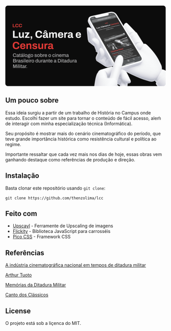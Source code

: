 ![Header](midias/header.png)
## Um pouco sobre

Essa ideia surgiu a partir de um trabalho de História no Campus onde estudo. Escolhi fazer um site para tornar o conteúdo de fácil acesso, aleḿ de interagir com minha especialização técnica (Informática).

Seu propósito é mostrar mais do cenário cinematográfico do período, que teve grande importância histórica como resistência cultural e política ao regime.

Importante ressaltar que cada vez mais nos dias de hoje, essas obras vem ganhando destaque como referências de produção e direção.

## Instalação

Basta clonar este repositório usando `git clone`:

```git
git clone https://github.com/thenzolima/lcc
```

## Feito com

- [Upscayl](https://www.upscayl.org/) - Ferramente de Upscaling de imagens
- [Flickity](https://flickity.metafizzy.co/) - Biblioteca JavaScript para carrosséis
- [Pico CSS](https://picocss.com/) - Framework CSS


## Referências

[A indústria cinematográfica nacional em tempos de ditadura militar](http://seer.upf.br/index.php/rjd/article/view/5587/3802)

[Arthur Tuoto](https://arthurtuoto.com/2021/09/19/10filmes-cinema-marginal/)

[Memórias da Ditadura Militar](https://memoriasdaditadura.org.br/cinema/)

[Canto dos Clássicos](https://cantodosclassicos.com/cinema-novo-melhores-filmes/)

## License

 O projeto está sob a liçenca do MIT.


